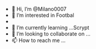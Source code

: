 - 👋 Hi, I’m @Milano0007
- 👀 I’m interested in Footbal
-
- 🌱 I’m currently learning ...Scrypt
- 💞️ I’m looking to collaborate on ...
- 📫 How to reach me ...

<!---
Milano0007/Milano0007 is a ✨ special ✨ repository because its `README.md` (this file) appears on your GitHub profile.
You can click the Preview link to take a look at your changes.
--->
